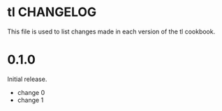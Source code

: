 # tl CHANGELOG

This file is used to list changes made in each version of the tl cookbook.

# 0.1.0

Initial release.

- change 0
- change 1


